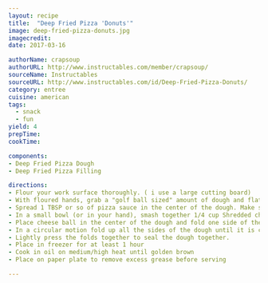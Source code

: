 ```yaml
---
layout: recipe
title:  "Deep Fried Pizza 'Donuts'"
image: deep-fried-pizza-donuts.jpg
imagecredit:
date: 2017-03-16

authorName: crapsoup
authorURL: http://www.instructables.com/member/crapsoup/
sourceName: Instructables
sourceURL: http://www.instructables.com/id/Deep-Fried-Pizza-Donuts/
category: entree
cuisine: american
tags:
  - snack
  - fun
yield: 4
prepTime: 
cookTime: 

components:
- Deep Fried Pizza Dough
- Deep Fried Pizza Filling

directions:
- Flour your work surface thoroughly. ( i use a large cutting board)
- With floured hands, grab a "golf ball sized" amount of dough and flatten it is about 1/8 inch thick. The flattened dough should be about the diameter of a softball. Sprinkle on more flour if needed to keep from sticking.
- Spread 1 TBSP or so of pizza sauce in the center of the dough. Make sure to leave a lip of unsauced dough around the outer edge so you will be able to seal the ball without any mess.
- In a small bowl (or in your hand), smash together 1/4 cup Shredded cheese, 2 TBSP bacon, 2 TBSP pepperoni, then form them into a ball.
- Place cheese ball in the center of the dough and fold one side of the dough on top of the Ball.
- In a circular motion fold up all the sides of the dough until it is completely covering the cheese ball
- Lightly press the folds together to seal the dough together.
- Place in freezer for at least 1 hour
- Cook in oil on medium/high heat until golden brown
- Place on paper plate to remove excess grease before serving

---
```

